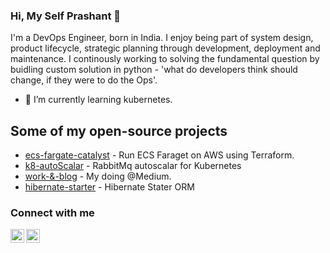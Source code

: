 

### Hi, My Self Prashant 👋

I'm a DevOps Engineer, born in India. I enjoy being part of system design, product lifecycle, strategic planning through development, deployment and maintenance. I continously working to solving the fundamental question by buidling custom solution in python  -  'what do developers think should change,  if they were to do the Ops'.  

- 🌱 I’m currently learning kubernetes.

## Some of my open-source projects

- [ecs-fargate-catalyst](https://github.com/prasvats/terraform) - Run ECS Faraget on AWS using Terraform.
- [k8-autoScalar](https://github.com/prasvats/k8s-rabbit-pod-autoscaler) - RabbitMq autoscalar for Kubernetes
- [work-&-blog](https://prashant-vats.medium.com/) - My doing @Medium.
- [hibernate-starter](https://github.com/prasvats/hibernate-starter) - Hibernate Stater ORM


### Connect with me

[<img align="left" alt="prashant-vats | Medium" width="22" src="https://cdn.jsdelivr.net/npm/simple-icons@v3/icons/medium.svg" />][medium]
[<img align="left" alt="vatsprashant | LinkedIn" width="22" src="https://cdn.jsdelivr.net/npm/simple-icons@v3/icons/linkedin.svg" />][linkedin]

[medium]: https://prashant-vats.medium.com/
[linkedin]: https://www.linkedin.com/in/vatsprashant/
<!---
prasvats/prasvats is a ✨ special ✨ repository because its `README.md` (this file) appears on your GitHub profile.
You can click the Preview link to take a look at your changes.
--->
